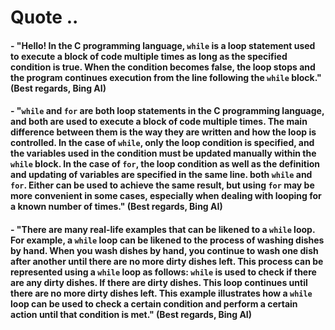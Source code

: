 # Quote ..

#### - "Hello! In the C programming language, `while` is a loop statement used to execute a block of code multiple times as long as the specified condition is true. When the condition becomes false, the loop stops and the program continues execution from the line following the `while` block." (Best regards, Bing AI)

#### - "`while` and `for` are both loop statements in the C programming language, and both are used to execute a block of code multiple times. The main difference between them is the way they are written and how the loop is controlled. In the case of `while`, only the loop condition is specified, and the variables used in the condition must be updated manually within the `while` block. In the case of `for`, the loop condition as well as the definition and updating of variables are specified in the same line. both `while` and `for`. Either can be used to achieve the same result, but using `for` may be more convenient in some cases, especially when dealing with looping for a known number of times." (Best regards, Bing AI)

#### - "There are many real-life examples that can be likened to a `while` loop. For example, a `while` loop can be likened to the process of washing dishes by hand. When you wash dishes by hand, you continue to wash one dish after another until there are no more dirty dishes left. This process can be represented using a `while` loop as follows: `while` is used to check if there are any dirty dishes. If there are dirty dishes. This loop continues until there are no more dirty dishes left. This example illustrates how a `while` loop can be used to check a certain condition and perform a certain action until that condition is met." (Best regards, Bing AI)
